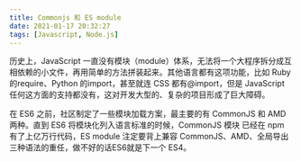 ```yaml
---
title: Commonjs 和 ES module
date: 2021-01-17 20:32:27
tags: [Javascript, Node.js]
---
```


历史上，JavaScript 一直没有模块（module）体系，无法将一个大程序拆分成互相依赖的小文件，再用简单的方法拼装起来。其他语言都有这项功能，比如 Ruby 的require、Python 的import，甚至就连 CSS 都有@import，但是 JavaScript 任何这方面的支持都没有，这对开发大型的、复杂的项目形成了巨大障碍。

<!--more-->


在 ES6 之前，社区制定了一些模块加载方案，最主要的有 CommonJS 和 AMD 两种。直到 ES6 将模块化列入语言标准的时候，CommonJS 模块 已经在 npm 有了上亿万行代码，ES module 注定要背上兼容 CommonJS、AMD、全局导出 三种语法的重任，做不好的话ES6就是下一个 ES4。  
